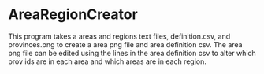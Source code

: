 # AreaRegionCreator
 This program takes a areas and regions text files, definition.csv, and provinces.png to create a area png file and area definition csv. The area png file can be edited using the lines in the area definition csv to alter which prov ids are in each area and which areas are in each region.
